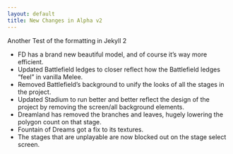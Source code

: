 ```yaml
---
layout: default
title: New Changes in Alpha v2
---
```


Another Test of the formatting in Jekyll 2

- FD has a brand new beautiful model, and of course it’s way more efficient.
- Updated Battlefield ledges to closer reflect how the Battlefield ledges “feel” in vanilla Melee.
- Removed Battlefield’s background to unify the looks of all the stages in the project.
- Updated Stadium to run better and better reflect the design of the project by removing the screen/all background elements.
- Dreamland has removed the branches and leaves, hugely lowering the polygon count on that stage.
- Fountain of Dreams got a fix to its textures.
- The stages that are unplayable are now blocked out on the stage select screen.
